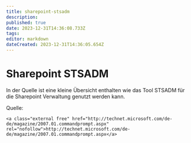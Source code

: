 ```yaml
---
title: sharepoint-stsadm
description: 
published: true
date: 2023-12-31T14:36:08.733Z
tags: 
editor: markdown
dateCreated: 2023-12-31T14:36:05.654Z
---
```


# Sharepoint STSADM

In der Quelle ist eine kleine Übersicht enthalten wie das Tool STSADM für die Sharepoint Verwaltung genutzt werden kann.

  
Quelle:

```
<a class="external free" href="http://technet.microsoft.com/de-de/magazine/2007.01.commandprompt.aspx" rel="nofollow">http://technet.microsoft.com/de-de/magazine/2007.01.commandprompt.aspx</a>
```
